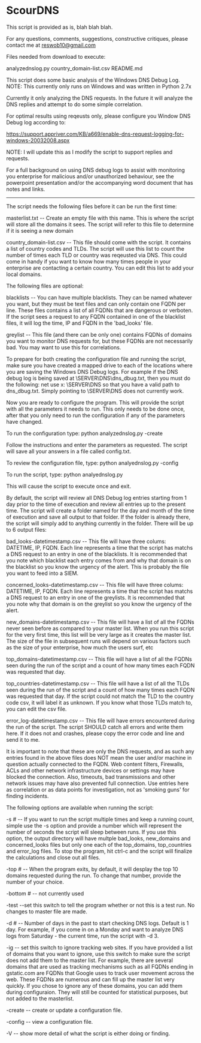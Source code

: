 ScourDNS
========


This script is provided as is, blah blah blah.

For any questions, comments, suggestions, constructive critiques, please contact me at reswob10@gmail.com

Files needed from download to execute:

analyzednslog.py
country_domain-list.csv
README.md

This script does some basic analysis of the Windows DNS Debug Log.  NOTE: This currently only runs on Windows and was written in Python 2.7x

Currently it only analyzing the DNS requests.  In the future it will analyze the DNS replies and attempt to do some simple correlation.

For optimal results using reqeusts only, please configure you Window DNS Debug log according to:

https://support.appriver.com/KB/a669/enable-dns-request-logging-for-windows-20032008.aspx

NOTE:  I will update this as I modify the script to support replies and requests.

For a full background on using DNS debug logs to assist with monitoring you enterprise for malicious and/or unauthorized behaviour, see the powerpoint presentation and/or the accompanying word document that has notes and links.

--------------------------------------------------------------------

The script needs the following files before it can be run the first time:

masterlist.txt 
	-- Create an empty file with this name.  This is where the script will store all the domains it sees.  The script will refer to this file to determine if it is seeing a new domain

country_domain-list.csv
	-- This file should come with the script.  It contains a list of country codes and TLDs.  The script will use this list to count the number of times each TLD or country was reqeusted via DNS.  This could come in handy if you want to know how many times people in your enterprise are contacting a certain country.  You can edit this list to add your local domains.

The following files are optional:

blacklists
	-- You can have multiple blacklists.  They can be named whatever you want, but they must be text files and can only contain one FQDN per line.  These files contains a list of all FQDNs that are dangerous or verboten.  If the script sees a request to any FQDN contained in one of the blacklist files, it will log the time, IP and FQDN in the 'bad_looks' file.

greylist
	-- This file (and there can be only one) contains FQDNs of domains you want to monitor DNS requests for, but these FQDNs are not necessarily bad.  You may want to use this for correlations.

To prepare for both creating the configuration file and running the script, make sure you have created a mapped drive to each of the locations where you are saving the Windows DNS Debug logs.  For example if the DNS debug log is being saved at \\SERVER\DNS\dns_dbug.txt, then you must do the following:  net use x: \\SERVER\DNS so that you have a valid path to dns_dbug.txt.  Simply pointing to \\SERVER\DNS does not currently work.

Now you are ready to configure the program.  This will provide the script with all the parameters it needs to run.  This only needs to be done once, after that you only need to run the configuration if any of the parameters have changed.

To run the configuration type:  python analyzednslog.py -create

Follow the instructions and enter the parameters as requested.  The script will save all your answers in a file called config.txt.

To review the configuration file, type: python analyednslog.py -config

To run the script, type: python analyednslog.py

This will cause the script to execute once and exit.

By default, the script will review all DNS Debug log entries starting from 1 day prior to the time of execution and review all entries up to the present time.  The script will create a folder named for the day and month of the time of execution and save all output to that folder.  If the folder is already there, the script will simply add to anything currently in the folder.  There will be up to 6 output files:

bad_looks-datetimestamp.csv
	-- This file will have three colums: DATETIME, IP, FQDN.  Each line represents a time that the script has matchs a DNS request to an entry in one of the blacklists.  It is recommended that you note which blacklist each entry comes from and why that domain is on the blacklist so you know the urgency of the alert.  This is probably the file you want to feed into a SIEM.

concerned_looks-datetimestamp.csv
	-- This file will have three colums: DATETIME, IP, FQDN.  Each line represents a time that the script has matchs a DNS request to an entry in one of the greylists.  It is recommended that you note why that domain is on the greylist so you know the urgency of the alert.  

new_domains-datetimestamp.csv
	-- This file will have a list of all the FQDNs never seen before as compared to your master list.  When you run this script for the very first time, this list will be very large as it creates the master list.  The size of the file in subsequent runs will depend on various factors such as the size of your enterprise, how much the users surf, etc

top_domains-datetimestamp.csv
	-- This file will have a list of all the FQDNs seen during the run of the script and a count of how many times each FQDN was requested that day.  

top_countries-datetimestamp.csv
	-- This file will have a list of all the TLDs seen during the run of the script and a count of how many times each FQDN was requested that day.  If the script could not match the TLD to the country code csv, it will label it as unknown.  If you know what those TLDs match to, you can edit the csv file.

error_log-datetimestamp.csv
	-- This file will have errors encountered during the run of the script.  The script SHOULD catch all errors and write them here.  If it does not and crashes, please copy the error code and line and send it to me.


It is important to note that these are only the DNS requests, and as such any entries found in the above files does NOT mean the user and/or machine in question actually connected to the FQDN.  Web content filters, Firewalls, ACLs and other network infrastructure devices or settings may have blocked the connection.  Also, timeouts, bad transmissions and other network issues may have also prevented full connection.  Use entries here as correlation or as data points for investigation, not as 'smoking guns' for finding incidents.

The following options are available when running the script:

-s #
	-- If you want to run the script multiple times and keep a running count, simple use the -s option and provide a number which will represent the number of seconds the script will sleep between runs.  If you use this option, the output directory will have multple bad_looks, new_domains and concerned_looks files but only one each of the top_domains, top_countries and error_log files.  To stop the program, hit ctrl-c and the script will finalize the calculations and close out all files.

-top #
	-- When the program exits, by default, it will desplay the top 10 domains requested during the run.  To change that number, provide the number of your choice.

-bottom # 
	-- not currently used

-test
	--set this switch to tell the program whether or not this is a test run.  No changes to master file are made.

-d #
	-- Number of days in the past to start checking DNS logs.  Default is 1 day.  For example, if you come in on a Monday and want to analyze DNS logs from Saturday - the current time, run the script with -d 3.

-ig
	-- set this switch to ignore tracking web sites.  If you have provided a list of domains that you want to ignore, use this switch to make sure the script does not add them to the master list.  For example, there are several domains that are used as tracking mechanisms such as all FQDNs ending in gstatic.com are FQDNs that Google uses to track user movement across the web.  These FQDNs are numerous and can fill up the master list very quickly.  If you chose to ignore any of these domains, you can add them during configuraion.  They will still be counted for statistical purposes, but not added to the masterlist.

-create
	-- create or update a configuration file.

-config
	-- view a configuration file.

-V
	-- show more detail of what the script is either doing or finding.











